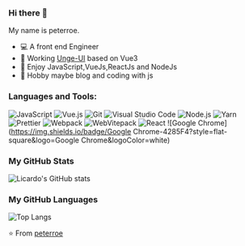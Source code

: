 ### Hi there 👋

My name is peterroe.

* 💻 A front end Engineer
* 🥉 Working [Unge-UI](https://github.com/peterroe/Unge-UI) based on Vue3 
* 🦄 Enjoy JavaScript,VueJs,ReactJs and NodeJs
* 🍉 Hobby maybe blog and coding with js

### Languages and Tools:

![JavaScript](https://img.shields.io/badge/JavaScript-F7DF1E?style=flat-square&logo=JavaScript&logoColor=white)
![Vue.js](https://img.shields.io/badge/Vue.js-4FC08D?style=flat-square&logo=Vue.js&logoColor=white)
![Git](https://img.shields.io/badge/Git-F05032?style=flat-square&logo=Git&logoColor=white)
![Visual Studio Code](https://img.shields.io/badge/Visual_Studio_Code-007ACC?style=flat-square&logo=Visual-Studio-Code&logoColor=white)
![Node.js](https://img.shields.io/badge/Node.js-339933?style=flat-square&logo=Node.js&logoColor=white)
![Yarn](https://img.shields.io/badge/Yarn-2C8EBB?style=flat-square&logo=Yarn&logoColor=white)
![Prettier](https://img.shields.io/badge/Prettier-F7B93E?style=flat-square&logo=Prettier&logoColor=white)
![Webpack](https://img.shields.io/badge/Webpack-8DD6F9?style=flat-square&logo=Webpack&logoColor=white)
![WebVitepack](https://img.shields.io/badge/Vite-646CFF?style=flat-square&logo=Vite&logoColor=white)
![React](https://img.shields.io/badge/React-61DAFB?style=flat-square&logo=React&logoColor=white)
![Google Chrome](https://img.shields.io/badge/Google Chrome-4285F4?style=flat-square&logo=Google Chrome&logoColor=white)

### My GitHub Stats

![Licardo's GitHub stats](https://github-readme-stats.vercel.app/api?username=peterroe&show_icons=true)

### My GitHub Languages

![Top Langs](https://github-readme-stats.vercel.app/api/top-langs/?username=peterroe&layout=compact)

⭐️ From [peterroe](https://github.com/peterroe)